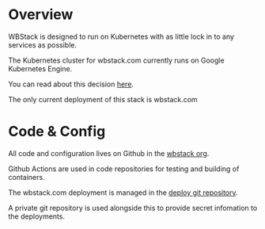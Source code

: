 # Overview

WBStack is designed to run on Kubernetes with as little lock in to any services as possible.

The Kubernetes cluster for wbstack.com currently runs on Google Kubernetes Engine.

You can read about this decision [here](/tech/decisions/0000-gce-vs-other-k8s-cluster).

The only current deployment of this stack is wbstack.com

# Code & Config

All code and configuration lives on Github in the [wbstack org](https://github.com/wbstack).

Github Actions are used in code repositories for testing and building of containers.

The wbstack.com deployment is managed in the [deploy git repository](https://github.com/wbstack/deploy).

A private git repository is used alongside this to provide secret infomation to the deployments.
